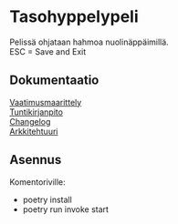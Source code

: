# Tasohyppelypeli  
Pelissä ohjataan hahmoa nuolinäppäimillä.  
ESC = Save and Exit  



## Dokumentaatio  
[Vaatimusmaarittely](dokumentaatio/vaatimusmaarittely.md)  
[Tuntikirjanpito](dokumentaatio/tuntikirjanpito.md)  
[Changelog](dokumentaatio/changelog.md)  
[Arkkitehtuuri](dokumentaatio/arkkitehtuuri.md)  


## Asennus  
Komentoriville:  
- poetry install  
- poetry run invoke start  

